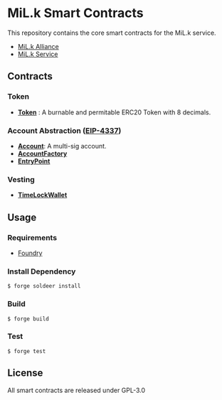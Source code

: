 # MiL.k Smart Contracts

This repository contains the core smart contracts for the MiL.k service.

- [MiL.k Alliance](https://milkalliance.io/)
- [MiL.k Service](https://milkplay.com/?lang=en)

## Contracts

### Token

- [**Token**](./src/Token.sol) : A burnable and permitable ERC20 Token with 8 decimals.

### Account Abstraction ([EIP-4337](https://eips.ethereum.org/EIPS/eip-4337))

- [**Account**](./src/Account.sol): A multi-sig account.
- [**AccountFactory**](./src/AccountFactory.sol)
- [**EntryPoint**](./src/EntryPoint.sol)

### Vesting

- [**TimeLockWallet**](./src/TimeLockWallet.sol)

## Usage

### Requirements

- [Foundry](https://github.com/foundry-rs/foundry)

### Install Dependency

```shell
$ forge soldeer install
```

### Build

```shell
$ forge build
```

### Test

```shell
$ forge test
```

## License

All smart contracts are released under GPL-3.0